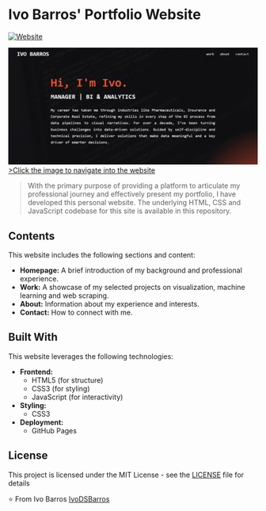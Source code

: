 # Ivo Barros' Portfolio Website

[![Website](https://img.shields.io/website?url=https://ivodsbarros.github.io/website-portfolio/)](https://ivodsbarros.github.io/website-portfolio/)

<a href="https://ivodsbarros.github.io/website-portfolio/">
  <img src="/images/homepage_preview.png" alt="Homepage Preview">
  >Click the image to navigate into the website
</a>

> With the primary purpose of providing a platform to articulate my professional journey and 
effectively present my portfolio, I have developed this personal website. 
The underlying HTML, CSS and JavaScript codebase for this site is available in this repository.

## Contents

This website includes the following sections and content:

* **Homepage:** A brief introduction of my background and professional experience.
* **Work:** A showcase of my selected projects on visualization, machine learning and web scraping.
* **About:** Information about my experience and interests.
* **Contact:** How to connect with me.


## Built With

This website leverages the following technologies:

* **Frontend:**
    * HTML5 (for structure)
    * CSS3 (for styling)
    * JavaScript (for interactivity)
* **Styling:**
    * CSS3
* **Deployment:**
    * GitHub Pages

## License

This project is licensed under the MIT License - see the [LICENSE](LICENSE) file for details


⭐️ From Ivo Barros [IvoDSBarros](https://github.com/IvoDSBarros)
